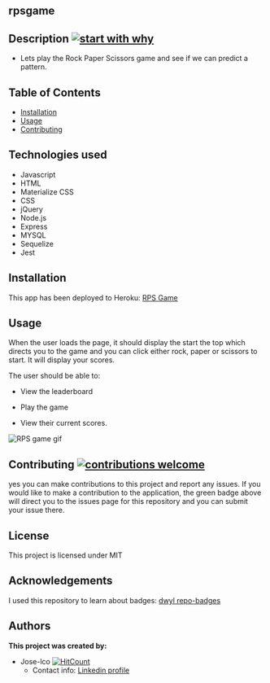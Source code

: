 ## rpsgame



## Description [![start with why](https://img.shields.io/badge/start%20with-why%3F-brightgreen.svg?style=flat)](http://www.ted.com/talks/simon_sinek_how_great_leaders_inspire_action)

* Lets play the Rock Paper Scissors game and see if we can predict a pattern.


## Table of Contents

* [Installation](#installation)
* [Usage](#usage)
* [Contributing](#contributing)

## Technologies used

* Javascript
* HTML
* Materialize CSS
* CSS 
* jQuery
* Node.js
* Express
* MYSQL
* Sequelize
* Jest


## Installation

This app has been deployed to Heroku: [RPS Game](https://rpsgame01.herokuapp.com/)

## Usage

When the user loads the page, it should display the start the top which directs you to the game and you can click either rock, paper or scissors to start. It will display your scores.

The user should be able to:

  * View the leaderboard

  * Play the game

  * View their current scores.

 ![RPS game gif](Rock-Paper-Scissors.gif)

## Contributing [![contributions welcome](https://img.shields.io/badge/contributions-welcome-brightgreen.svg?style=flat)](https://github.com/Jose-lco/rpsgame/issues)

yes you can make contributions to this project and report any issues. If you would like to make a contribution to the application, the green badge above will direct you to the issues page for this repository and you can submit your issue there.

## License

This project is licensed under MIT

## Acknowledgements
I used this repository to learn about badges: 
[dwyl repo-badges](https://github.com/dwyl/repo-badges)

## Authors

**This project was created by:**
* Jose-lco [![HitCount](http://hits.dwyl.com/Jose-lco/rpsgame.svg)](http://hits.dwyl.com/Jose-lco/rpsgame)
  * Contact info: [Linkedin profile](https://www.linkedin.com/in/josephine-ndungu-a0a441160)
